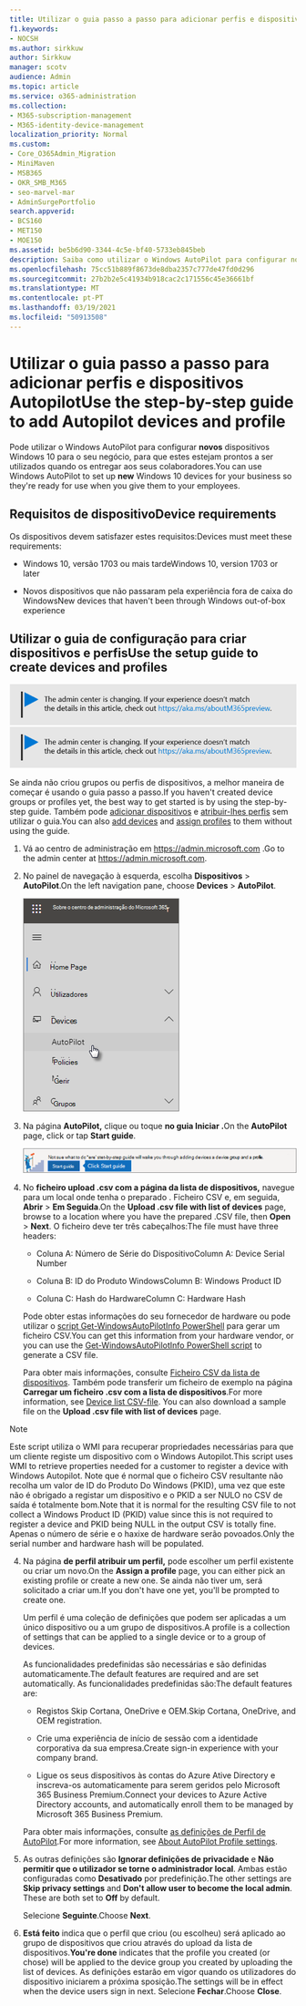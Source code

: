 ```yaml
---
title: Utilizar o guia passo a passo para adicionar perfis e dispositivos Autopilot
f1.keywords:
- NOCSH
ms.author: sirkkuw
author: Sirkkuw
manager: scotv
audience: Admin
ms.topic: article
ms.service: o365-administration
ms.collection:
- M365-subscription-management
- M365-identity-device-management
localization_priority: Normal
ms.custom:
- Core_O365Admin_Migration
- MiniMaven
- MSB365
- OKR_SMB_M365
- seo-marvel-mar
- AdminSurgePortfolio
search.appverid:
- BCS160
- MET150
- MOE150
ms.assetid: be5b6d90-3344-4c5e-bf40-5733eb845beb
description: Saiba como utilizar o Windows AutoPilot para configurar novos dispositivos Windows 10 para o seu negócio para que estejam prontos para uso dos colaboradores.
ms.openlocfilehash: 75cc51b889f8673de8dba2357c777de47fd0d296
ms.sourcegitcommit: 27b2b2e5c41934b918cac2c171556c45e36661bf
ms.translationtype: MT
ms.contentlocale: pt-PT
ms.lasthandoff: 03/19/2021
ms.locfileid: "50913508"
---
```

# <a name="use-the-step-by-step-guide-to-add-autopilot-devices-and-profile"></a><span data-ttu-id="b2663-103">Utilizar o guia passo a passo para adicionar perfis e dispositivos Autopilot</span><span class="sxs-lookup"><span data-stu-id="b2663-103">Use the step-by-step guide to add Autopilot devices and profile</span></span>

<span data-ttu-id="b2663-104">Pode utilizar o Windows AutoPilot para configurar **novos** dispositivos Windows 10 para o seu negócio, para que estes estejam prontos a ser utilizados quando os entregar aos seus colaboradores.</span><span class="sxs-lookup"><span data-stu-id="b2663-104">You can use Windows AutoPilot to set up **new** Windows 10 devices for your business so they're ready for use when you give them to your employees.</span></span>
  
## <a name="device-requirements"></a><span data-ttu-id="b2663-105">Requisitos de dispositivo</span><span class="sxs-lookup"><span data-stu-id="b2663-105">Device requirements</span></span>

<span data-ttu-id="b2663-106">Os dispositivos devem satisfazer estes requisitos:</span><span class="sxs-lookup"><span data-stu-id="b2663-106">Devices must meet these requirements:</span></span>
  
- <span data-ttu-id="b2663-107">Windows 10, versão 1703 ou mais tarde</span><span class="sxs-lookup"><span data-stu-id="b2663-107">Windows 10, version 1703 or later</span></span>
    
- <span data-ttu-id="b2663-108">Novos dispositivos que não passaram pela experiência fora de caixa do Windows</span><span class="sxs-lookup"><span data-stu-id="b2663-108">New devices that haven't been through Windows out-of-box experience</span></span>
    
## <a name="use-the-setup-guide-to-create-devices-and-profiles"></a><span data-ttu-id="b2663-109">Utilizar o guia de configuração para criar dispositivos e perfis</span><span class="sxs-lookup"><span data-stu-id="b2663-109">Use the setup guide to create devices and profiles</span></span>

<span data-ttu-id="b2663-110">[![Etiqueta que informa que o centro de administração está a mudar e que pode encontrar mais detalhes em aka.ms/aboutM365preview.](../media/m365admincenterchanging.png)](/office365/admin/microsoft-365-admin-center-preview)</span><span class="sxs-lookup"><span data-stu-id="b2663-110">[![Label to let you know the admin center is changing and you can find more details at aka.ms/aboutM365preview.](../media/m365admincenterchanging.png)](/office365/admin/microsoft-365-admin-center-preview)</span></span>

<span data-ttu-id="b2663-111">Se ainda não criou grupos ou perfis de dispositivos, a melhor maneira de começar é usando o guia passo a passo.</span><span class="sxs-lookup"><span data-stu-id="b2663-111">If you haven't created device groups or profiles yet, the best way to get started is by using the step-by-step guide.</span></span> <span data-ttu-id="b2663-112">Também pode [adicionar dispositivos](create-and-edit-autopilot-devices.md) e [atribuir-lhes perfis](create-and-edit-autopilot-profiles.md) sem utilizar o guia.</span><span class="sxs-lookup"><span data-stu-id="b2663-112">You can also [add devices](create-and-edit-autopilot-devices.md) and [assign profiles](create-and-edit-autopilot-profiles.md) to them without using the guide.</span></span> 
  
1. <span data-ttu-id="b2663-113">Vá ao centro de administração em <a href="https://go.microsoft.com/fwlink/p/?linkid=837890" target="_blank">https://admin.microsoft.com</a> .</span><span class="sxs-lookup"><span data-stu-id="b2663-113">Go to the admin center at <a href="https://go.microsoft.com/fwlink/p/?linkid=837890" target="_blank">https://admin.microsoft.com</a>.</span></span>

2. <span data-ttu-id="b2663-114">No painel de navegação à esquerda, escolha **Dispositivos** \> **AutoPilot**.</span><span class="sxs-lookup"><span data-stu-id="b2663-114">On the left navigation pane, choose **Devices** \> **AutoPilot**.</span></span>

    ![No centro de administração, escolha dispositivos e, em seguida, AutoPilot.](../media/AutoPilot.png)
  
2. <span data-ttu-id="b2663-116">Na página **AutoPilot,** clique ou toque **no guia Iniciar .**</span><span class="sxs-lookup"><span data-stu-id="b2663-116">On the **AutoPilot** page, click or tap **Start guide**.</span></span>
    
    ![Click Start guide for step-by-step instructions for Autopilot.](../media/31662655-d1e6-437d-87ea-c0dec5da56f7.png)
  
3. <span data-ttu-id="b2663-118">No **ficheiro upload .csv com a página da lista de dispositivos,** navegue para um local onde tenha o preparado . Ficheiro CSV e, em seguida, **Abrir** \> **Em Seguida**.</span><span class="sxs-lookup"><span data-stu-id="b2663-118">On the **Upload .csv file with list of devices** page, browse to a location where you have the prepared .CSV file, then **Open** \> **Next**.</span></span> <span data-ttu-id="b2663-119">O ficheiro deve ter três cabeçalhos:</span><span class="sxs-lookup"><span data-stu-id="b2663-119">The file must have three headers:</span></span>
    
    - <span data-ttu-id="b2663-120">Coluna A: Número de Série do Dispositivo</span><span class="sxs-lookup"><span data-stu-id="b2663-120">Column A: Device Serial Number</span></span>
    
    - <span data-ttu-id="b2663-121">Coluna B: ID do Produto Windows</span><span class="sxs-lookup"><span data-stu-id="b2663-121">Column B: Windows Product ID</span></span>
    
    - <span data-ttu-id="b2663-122">Coluna C: Hash do Hardware</span><span class="sxs-lookup"><span data-stu-id="b2663-122">Column C: Hardware Hash</span></span>
    
    <span data-ttu-id="b2663-123">Pode obter estas informações do seu fornecedor de hardware ou pode utilizar o [script Get-WindowsAutoPilotInfo PowerShell](https://www.powershellgallery.com/packages/Get-WindowsAutoPilotInfo) para gerar um ficheiro CSV.</span><span class="sxs-lookup"><span data-stu-id="b2663-123">You can get this information from your hardware vendor, or you can use the [Get-WindowsAutoPilotInfo PowerShell script](https://www.powershellgallery.com/packages/Get-WindowsAutoPilotInfo) to generate a CSV file.</span></span> 
    
    <span data-ttu-id="b2663-p103">Para obter mais informações, consulte [Ficheiro CSV da lista de dispositivos](../admin/misc/device-list.md). Também pode transferir um ficheiro de exemplo na página **Carregar um ficheiro .csv com a lista de dispositivos**.</span><span class="sxs-lookup"><span data-stu-id="b2663-p103">For more information, see [Device list CSV-file](../admin/misc/device-list.md). You can also download a sample file on the **Upload .csv file with list of devices** page.</span></span> 
    
> [!NOTE]
> <span data-ttu-id="b2663-126">Este script utiliza o WMI para recuperar propriedades necessárias para que um cliente registe um dispositivo com o Windows Autopilot.</span><span class="sxs-lookup"><span data-stu-id="b2663-126">This script uses WMI to retrieve properties needed for a customer to register a device with Windows Autopilot.</span></span> <span data-ttu-id="b2663-127">Note que é normal que o ficheiro CSV resultante não recolha um valor de ID do Produto Do Windows (PKID), uma vez que este não é obrigado a registar um dispositivo e o PKID a ser NULO no CSV de saída é totalmente bom.</span><span class="sxs-lookup"><span data-stu-id="b2663-127">Note that it is normal for the resulting CSV file to not collect a Windows Product ID (PKID) value since this is not required to register a device and PKID being NULL in the output CSV is totally fine.</span></span> <span data-ttu-id="b2663-128">Apenas o número de série e o haxixe de hardware serão povoados.</span><span class="sxs-lookup"><span data-stu-id="b2663-128">Only the serial number and hardware hash will be populated.</span></span>
    
4. <span data-ttu-id="b2663-129">Na página **de perfil atribuir um perfil,** pode escolher um perfil existente ou criar um novo.</span><span class="sxs-lookup"><span data-stu-id="b2663-129">On the **Assign a profile** page, you can either pick an existing profile or create a new one.</span></span> <span data-ttu-id="b2663-130">Se ainda não tiver um, será solicitado a criar um.</span><span class="sxs-lookup"><span data-stu-id="b2663-130">If you don't have one yet, you'll be prompted to create one.</span></span> 
    
    <span data-ttu-id="b2663-131">Um perfil é uma coleção de definições que podem ser aplicadas a um único dispositivo ou a um grupo de dispositivos.</span><span class="sxs-lookup"><span data-stu-id="b2663-131">A profile is a collection of settings that can be applied to a single device or to a group of devices.</span></span>
    
    <span data-ttu-id="b2663-132">As funcionalidades predefinidas são necessárias e são definidas automaticamente.</span><span class="sxs-lookup"><span data-stu-id="b2663-132">The default features are required and are set automatically.</span></span> <span data-ttu-id="b2663-133">As funcionalidades predefinidas são:</span><span class="sxs-lookup"><span data-stu-id="b2663-133">The default features are:</span></span>
    
    - <span data-ttu-id="b2663-134">Registos Skip Cortana, OneDrive e OEM.</span><span class="sxs-lookup"><span data-stu-id="b2663-134">Skip Cortana, OneDrive, and OEM registration.</span></span>
    
    - <span data-ttu-id="b2663-135">Crie uma experiência de início de sessão com a identidade corporativa da sua empresa.</span><span class="sxs-lookup"><span data-stu-id="b2663-135">Create sign-in experience with your company brand.</span></span>
    
    - <span data-ttu-id="b2663-136">Ligue os seus dispositivos às contas do Azure Ative Directory e inscreva-os automaticamente para serem geridos pelo Microsoft 365 Business Premium.</span><span class="sxs-lookup"><span data-stu-id="b2663-136">Connect your devices to Azure Active Directory accounts, and automatically enroll them to be managed by Microsoft 365 Business Premium.</span></span>
    
    <span data-ttu-id="b2663-137">Para obter mais informações, consulte [as definições de Perfil de AutoPilot](autopilot-profile-settings.md).</span><span class="sxs-lookup"><span data-stu-id="b2663-137">For more information, see [About AutoPilot Profile settings](autopilot-profile-settings.md).</span></span> 
    
5. <span data-ttu-id="b2663-138">As outras definições são **Ignorar definições de privacidade** e **Não permitir que o utilizador se torne o administrador local**. Ambas estão configuradas como **Desativado** por predefinição.</span><span class="sxs-lookup"><span data-stu-id="b2663-138">The other settings are **Skip privacy settings** and **Don't allow user to become the local admin**. These are both set to **Off** by default.</span></span> 
    
    <span data-ttu-id="b2663-139">Selecione **Seguinte**.</span><span class="sxs-lookup"><span data-stu-id="b2663-139">Choose **Next**.</span></span>
    
6. <span data-ttu-id="b2663-140">**Está feito** indica que o perfil que criou (ou escolheu) será aplicado ao grupo de dispositivos que criou através do upload da lista de dispositivos.</span><span class="sxs-lookup"><span data-stu-id="b2663-140">**You're done** indicates that the profile you created (or chose) will be applied to the device group you created by uploading the list of devices.</span></span> <span data-ttu-id="b2663-141">As definições estarão em vigor quando os utilizadores do dispositivo iniciarem a próxima sposição.</span><span class="sxs-lookup"><span data-stu-id="b2663-141">The settings will be in effect when the device users sign in next.</span></span> <span data-ttu-id="b2663-142">Selecione **Fechar**.</span><span class="sxs-lookup"><span data-stu-id="b2663-142">Choose **Close**.</span></span>
